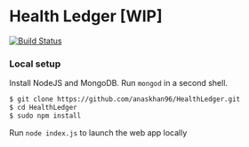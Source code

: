 # Health Ledger [WIP]

[![Build Status](https://travis-ci.org/anaskhan96/HealthLedger.svg?branch=master)](https://travis-ci.org/anaskhan96/HealthLedger)

### Local setup

Install NodeJS and MongoDB. Run `mongod` in a second shell.

```bash
$ git clone https://github.com/anaskhan96/HealthLedger.git
$ cd HealthLedger
$ sudo npm install
```

Run `node index.js` to launch the web app locally